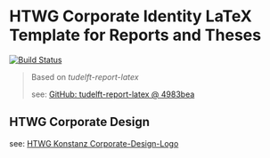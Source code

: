 # HTWG Corporate Identity LaTeX Template for Reports and Theses

[![Build Status](https://travis-ci.org/FunkeMT/htwg-latex.svg?branch=master)](https://travis-ci.org/FunkeMT/htwg-latex)

> Based on _tudelft-report-latex_
> 
> see: [GitHub: tudelft-report-latex @ 4983bea](https://github.com/praseodym/tudelft-report-latex/tree/4983bea3e88ae9010bc25576f36ebefed3257228)

## HTWG Corporate Design

see: [HTWG Konstanz Corporate-Design-Logo](https://www.htwg-konstanz.de/hochschule/einrichtungen/stabsstelle-kommunikation/corporate-design-logo/)

